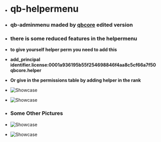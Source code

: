 - # qb-helpermenu
- ### qb-adminmenu maded by [qbcore](https://discord.gg/qbcore "qbcore") edited version
- ### there is some reduced features in the helpermenu 
- **to give yourself helper perm you need to add this**
- **add_principal identifier.license:0001a936195b55f254698846f4aa8c5cf66a7f50 qbcore.helper**
- **Or give in the permissions table by adding helper in the rank**
- ![Showcase](https://media.discordapp.net/attachments/970131826498748467/972851050375692328/Screenshot_2022-05-08_132101.png)

- ![Showcase](https://media.discordapp.net/attachments/970131826498748467/972851823738228766/unknown.png)
- ### Some Other Pictures
- ![Showcase](https://media.discordapp.net/attachments/970131826498748467/972853114996686948/unknown_1.jpg)

- ![Showcase](https://media.discordapp.net/attachments/970131826498748467/972853920525348864/unknown_2.jpg)
